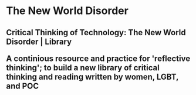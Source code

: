 <h1>The New World Disorder</h1>
<h2>Critical Thinking of Technology: The New World Disorder | Library
<p>A continious resource and practice for 'reflective thinking'; to build a new library of critical thinking and reading written by women, LGBT, and POC</p>
